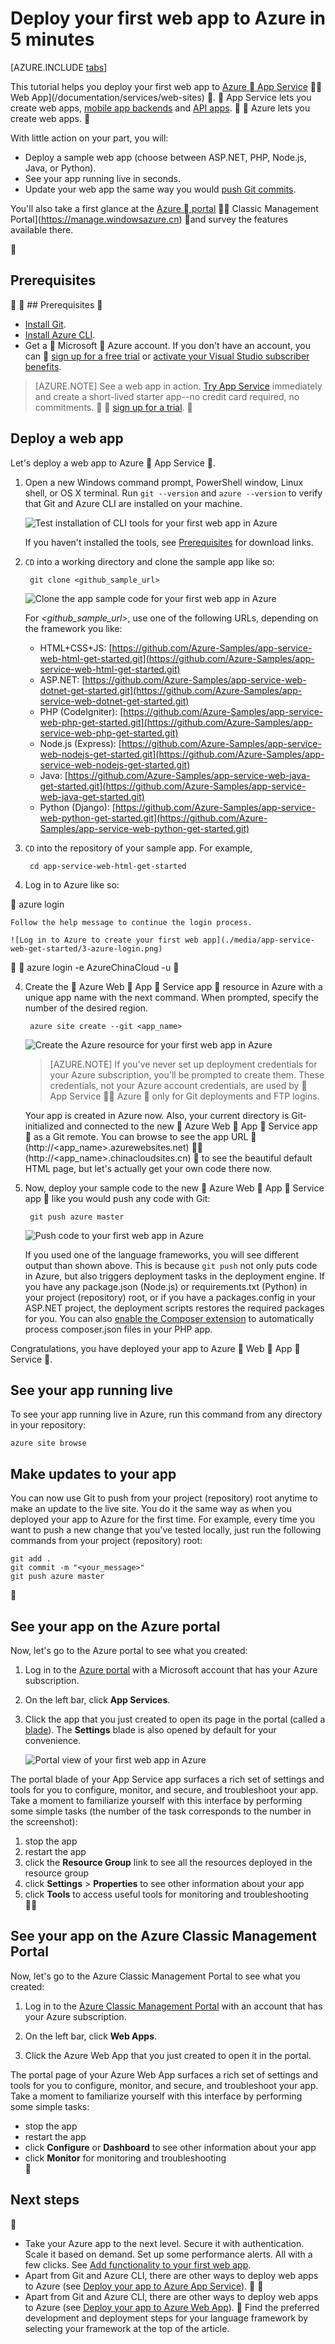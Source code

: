 <properties 
	pageTitle="Deploy your first web app to Azure in 5 minutes" 
	description="Learn how easy it is to run web apps in App Service by deploying a sample app with only a few steps. Start doing real development in 5 minutes and see results immediately." 
	services="app-service\web"
	documentationCenter=""
	authors="cephalin" 
	manager="wpickett" 
	editor="" 
/>

<tags
	ms.service="app-service-web"
	ms.date="05/12/2016"
	wacn.date=""/>
	
# Deploy your first web app to Azure in 5 minutes

[AZURE.INCLUDE [tabs](../includes/app-service-web-get-started-nav-tabs.md)]

This tutorial helps you deploy your first web app to [Azure  App Service](/documentation/services/web-sites/)  Web App](/documentation/services/web-sites) .

App Service lets you create web apps, [mobile app backends](/documentation/learning-paths/appservice-mobileapps/) 
and [API apps](/documentation/articles/app-service-api-apps-why-best-platform/).


Azure lets you create web apps.


With little action on your part, you will: 

- Deploy a sample web app (choose between ASP.NET, PHP, Node.js, Java, or Python).
- See your app running live in seconds.
- Update your web app the same way you would [push Git commits](https://git-scm.com/docs/git-push).

You'll also take a first glance at the [Azure  portal](https://portal.azure.com)  Classic Management Portal](https://manage.windowsazure.cn)  and survey the features available there.


## Prerequisites


##<a name="Prerequisites"></a> Prerequisites


- [Install Git](http://www.git-scm.com/downloads). 
- [Install Azure CLI](/documentation/articles/xplat-cli-install/). 
- Get a  Microsoft  Azure account. If you don't have an account, you can

[sign up for a free trial](/pricing/1rmb-trial/?WT.mc_id=A261C142F) or 
[activate your Visual Studio subscriber benefits](/pricing/member-offers/msdn-benefits-details/?WT.mc_id=A261C142F).

>[AZURE.NOTE] See a web app in action. [Try App Service](https://tryappservice.azure.com/) immediately and create a short-lived starter app--no credit 
card required, no commitments.


[sign up for a trial](/pricing/1rmb-trial/?WT.mc_id=A261C142F).


## Deploy a web app

Let's deploy a web app to Azure  App Service .

1. Open a new Windows command prompt, PowerShell window, Linux shell, or OS X terminal. Run `git --version` and `azure --version` to verify that Git and Azure CLI 
are installed on your machine. 

    ![Test installation of CLI tools for your first web app in Azure](./media/app-service-web-get-started/1-test-tools.png)

    If you haven't installed the tools, see [Prerequisites](#Prerequisites) for download links.

1. `CD` into a working directory and clone the sample app like so:

        git clone <github_sample_url>

    ![Clone the app sample code for your first web app in Azure](./media/app-service-web-get-started/2-clone-sample.png)

    For *&lt;github_sample_url>*, use one of the following URLs, depending on the framework you like: 

    - HTML+CSS+JS: [https://github.com/Azure-Samples/app-service-web-html-get-started.git](https://github.com/Azure-Samples/app-service-web-html-get-started.git)
    - ASP.NET: [https://github.com/Azure-Samples/app-service-web-dotnet-get-started.git](https://github.com/Azure-Samples/app-service-web-dotnet-get-started.git)
    - PHP (CodeIgniter): [https://github.com/Azure-Samples/app-service-web-php-get-started.git](https://github.com/Azure-Samples/app-service-web-php-get-started.git)
    - Node.js (Express): [https://github.com/Azure-Samples/app-service-web-nodejs-get-started.git](https://github.com/Azure-Samples/app-service-web-nodejs-get-started.git) 
    - Java: [https://github.com/Azure-Samples/app-service-web-java-get-started.git](https://github.com/Azure-Samples/app-service-web-java-get-started.git)
    - Python (Django): [https://github.com/Azure-Samples/app-service-web-python-get-started.git](https://github.com/Azure-Samples/app-service-web-python-get-started.git)

2. `CD` into the repository of your sample app. For example, 

        cd app-service-web-html-get-started

3. Log in to Azure like so:


        azure login
    
    Follow the help message to continue the login process.
    
    ![Log in to Azure to create your first web app](./media/app-service-web-get-started/3-azure-login.png)


        azure login -e AzureChinaCloud -u <your account>


4. Create the  Azure Web  App  Service app  resource in Azure with a unique app name with the next command. When prompted, specify the number of the desired region.

        azure site create --git <app_name>
    
    ![Create the Azure resource for your first web app in Azure](./media/app-service-web-get-started/4-create-site.png)
    
    >[AZURE.NOTE] If you've never set up deployment credentials for your Azure subscription, you'll be prompted to create them. These credentials, not your
    Azure account credentials, are used by  App Service  Azure  only for Git deployments and FTP logins.
    
    Your app is created in Azure now. Also, your current directory is Git-initialized and connected to the new  Azure Web  App  Service app  as a Git remote.
    You can browse to see the app URL  (http://&lt;app_name>.azurewebsites.net)  (http://&lt;app_name>.chinacloudsites.cn)  to see the beautiful default HTML page, but let's actually get your own code there now.

4. Now, deploy your sample code to the new  Azure Web  App  Service app  like you would push any code with Git:

        git push azure master 

    ![Push code to your first web app in Azure](./media/app-service-web-get-started/5-push-code.png)    
    
    If you used one of the language frameworks, you will see different output than shown above. This is because `git push` not only puts code in Azure, but also triggers deployment tasks 
    in the deployment engine. If you have any package.json 
    (Node.js) or requirements.txt (Python) in your project (repository) root, or if you have a packages.config in your ASP.NET project, the deployment 
    scripts restores the required packages for you. You can also [enable the Composer extension](/documentation/articles/web-sites-php-mysql-deploy-use-git/#composer) to automatically process composer.json files
    in your PHP app.

Congratulations, you have deployed your app to Azure  Web  App  Service .

## See your app running live

To see your app running live in Azure, run this command from any directory in your repository:

    azure site browse

## Make updates to your app

You can now use Git to push from your project (repository) root anytime to make an update to the live site. You do it the same way as when you deployed your app to Azure 
for the first time. For example, every time you want to push a new change that you've tested locally, just run the following commands from your project 
(repository) root:
    
    git add .
    git commit -m "<your_message>"
    git push azure master


## See your app on the Azure portal

Now, let's go to the Azure portal to see what you created:

1. Log in to the [Azure portal](https://portal.azure.com) with a Microsoft account that has your Azure subscription.

2. On the left bar, click **App Services**.

3. Click the app that you just created to open its page in the portal (called a [blade](/documentation/articles/azure-portal-overview/)). The **Settings** blade is also opened by default for your convenience.

    ![Portal view of your first web app in Azure](./media/app-service-web-get-started/portal-view.png) 

The portal blade of your App Service app surfaces a rich set of settings and tools for you to configure, monitor, and secure, and troubleshoot your app. Take a moment to 
familiarize yourself with this interface by performing some simple tasks (the number of the task corresponds to the number in the screenshot):

1. stop the app
2. restart the app
3. click the **Resource Group** link to see all the resources deployed in the resource group
4. click **Settings** > **Properties** to see other information about your app
5. click **Tools** to access useful tools for monitoring and troubleshooting  


## See your app on the Azure Classic Management Portal

Now, let's go to the Azure Classic Management Portal to see what you created:

1. Log in to the [Azure Classic Management Portal](https://manage.windowsazure.cn) with an account that has your Azure subscription.

2. On the left bar, click **Web Apps**.

3. Click the Azure Web App that you just created to open it in the portal.

The portal page of your Azure Web App surfaces a rich set of settings and tools for you to configure, monitor, and secure, and troubleshoot your app. Take a moment to 
familiarize yourself with this interface by performing some simple tasks:

- stop the app
- restart the app
- click **Configure** or **Dashboard** to see other information about your app
- click **Monitor** for monitoring and troubleshooting  


## Next steps


- Take your Azure app to the next level. Secure it with authentication. Scale it based on demand. Set up some performance alerts. All with a few clicks. See 
[Add functionality to your first web app](/documentation/articles/app-service-web-get-started-2/).
- Apart from Git and Azure CLI, there are other ways to deploy web apps to Azure (see [Deploy your app to Azure App Service](/documentation/articles/web-sites-deploy/)).


- Apart from Git and Azure CLI, there are other ways to deploy web apps to Azure (see [Deploy your app to Azure Web App](/documentation/articles/web-sites-deploy/)).

Find the preferred development and deployment steps for your language framework by selecting your framework at the top of the article.
